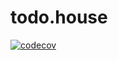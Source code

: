 # todo.house

[![codecov](https://codecov.io/gh/yoavf/todo.house/branch/main/graph/badge.svg?token=B18G0XA8PW)](https://codecov.io/gh/yoavf/todo.house)
